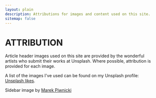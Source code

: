 ```yaml
---
layout: plain
description: Attributions for images and content used on this site.
sitemap: false
---
```


# ATTRIBUTION

Article header images used on this site are provided by the wonderful artists who submit their works at Unsplash. Where possible, attribution is provided for each image.

A list of the images I've used can be found on my Unsplash profile: [Unsplash likes](https://unsplash.com/@aaronparker/likes).

Sidebar image by [Marek Piwnicki](https://unsplash.com/@marekpiwnicki)

